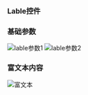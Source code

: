 ### Lable控件

### 基础参数
![lable参数1](https://github.com/NatsunoKoide/natsunokoide.github.io/assets/137853852/01edb567-8c90-4fb7-a9d5-a415bcd72758)
![lable参数2](https://github.com/NatsunoKoide/natsunokoide.github.io/assets/137853852/3b92ad46-8f64-40c1-8f0a-69fa4fe82a19)

### 富文本内容
![富文本](https://github.com/NatsunoKoide/natsunokoide.github.io/assets/137853852/2abe1dbf-53a3-4fa9-83ae-577555be69b0)
